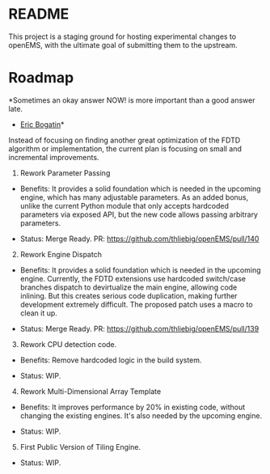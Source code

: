 # README

This project is a staging ground for hosting experimental changes
to openEMS, with the ultimate goal of submitting them to the upstream.

# Roadmap

*Sometimes an okay answer NOW! is more important than a good answer late.
- [Eric Bogatin](https://www.signalintegrityjournal.com/blogs/4-eric-bogatin-signal-integrity-journal-technical-editor/post/1539-bogatins-20-rules-for-engineers)*

Instead of focusing on finding another great optimization of the FDTD
algorithm or implementation, the current plan is focusing on small and
incremental improvements.

1. Rework Parameter Passing

* Benefits: It provides a solid foundation which is needed in the upcoming
engine, which has many adjustable parameters. As an added bonus, unlike
the current Python module that only accepts hardcoded parameters via
exposed API, but the new code allows passing arbitrary parameters.

* Status: Merge Ready. PR: https://github.com/thliebig/openEMS/pull/140

2. Rework Engine Dispatch

* Benefits: It provides a solid foundation which is needed in the upcoming
engine. Currently, the FDTD extensions use hardcoded switch/case branches
dispatch to devirtualize the main engine, allowing code inlining. But
this creates serious code duplication, making further development extremely
difficult. The proposed patch uses a macro to clean it up.

* Status: Merge Ready. PR: https://github.com/thliebig/openEMS/pull/139

3. Rework CPU detection code.

* Benefits: Remove hardcoded logic in the build system.

* Status: WIP.

4. Rework Multi-Dimensional Array Template

* Benefits: It improves performance by 20% in existing code, without
changing the existing engines. It's also needed by the upcoming engine.

* Status: WIP.

5. First Public Version of Tiling Engine.

* Status: WIP.
